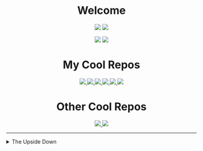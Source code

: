 <h1 align="center">Welcome</h1>

<p align="center">
  <a href="https://discord.gg/c9ESSur"><img src="https://shields.io/discord/459014303224168449?label=discord&logo=discord&color=7289da" /></a>
  <img src="https://visitor-badge.glitch.me/badge?page_id=Kyza.Kyza" />
</p>

<p align="center">
  <img src="https://github-readme-stats.vercel.app/api?username=Kyza&theme=dark&hide=['issues']&show_icons=true" />
  <img src="https://github-readme-stats.vercel.app/api/top-langs/?username=Kyza&layout=compact&theme=dark" />
</p>

<h1 align="center">My Cool Repos</h1>

<p align="center">
  <a href="https://github.com/Kyza/bdbuilder">
    <img src="https://github-readme-stats.vercel.app/api/pin?username=Kyza&repo=bdbuilder&theme=dark" />
  </a>
  <a href="https://github.com/Kyza/gsetw">
    <img src="https://github-readme-stats.vercel.app/api/pin?username=Kyza&repo=gsetw&theme=dark" />
  </a>
  <a href="https://github.com/Kyza/AliucordPlugins">
    <img src="https://github-readme-stats.vercel.app/api/pin?username=Kyza&repo=AliucordPlugins&theme=dark" />
  </a>
  <a href="https://github.com/Kyza/linux-like-windows-terminal">
    <img src="https://github-readme-stats.vercel.app/api/pin?username=Kyza&repo=linux-like-windows-terminal&theme=dark" />
  </a>
  <a href="https://github.com/kyza-betterdiscord/ShowAllMessageButtons">
    <img src="https://github-readme-stats.vercel.app/api/pin?username=kyza-betterdiscord&repo=ShowAllMessageButtons&theme=dark" />
  </a>
  <a href="https://github.com/Kyza/Khub">
    <img src="https://github-readme-stats.vercel.app/api/pin?username=Kyza&repo=Khub&theme=dark" />
  </a>
</p>

<h1 align="center">Other Cool Repos</h1>

<p align="center">
  <a href="https://github.com/rauenzi/BetterDiscordApp">
    <img src="https://github-readme-stats.vercel.app/api/pin?username=rauenzi&repo=BetterDiscordApp&theme=dark" />
  </a>
  <a href="https://github.com/Aliucord/Aliucord">
    <img src="https://github-readme-stats.vercel.app/api/pin?username=Aliucord&repo=Aliucord&theme=dark" />
  </a>
</p>

<hr />

<details>
  <summary>The Upside Down</summary>
  
  <img src="/mick_rory.webp" />
</details>
